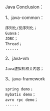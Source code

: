 Java Conclusion：

1、java-common：

	序列化/反序列化；
	Guava；
	JDBC；
	Thread；
	......

2、java-vm

	Java虚拟机相关内容；

3、java-framework

	spring demo；
	mybatis demo；
    avro rpc demo；
	......